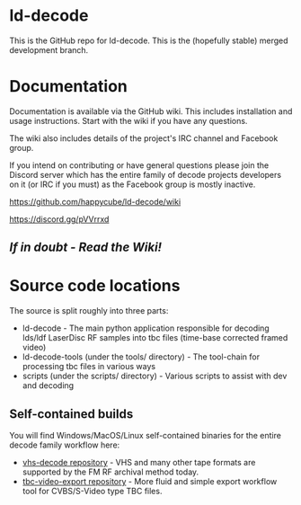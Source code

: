 # ld-decode


This is the GitHub repo for ld-decode.  This is the (hopefully stable) merged development branch.


# Documentation


Documentation is available via the GitHub wiki.  This includes installation and usage instructions.  Start with the wiki if you have any questions.  

The wiki also includes details of the project's IRC channel and Facebook group.  

If you intend on contributing or have general questions please join the Discord server which has the entire family of decode projects developers on it (or IRC if you must) as the Facebook group is mostly inactive.

https://github.com/happycube/ld-decode/wiki

https://discord.gg/pVVrrxd


## *If in doubt - Read the Wiki!*


# Source code locations


The source is split roughly into three parts:

- ld-decode - The main python application responsible for decoding lds/ldf LaserDisc RF samples into tbc files (time-base corrected framed video)
- ld-decode-tools (under the tools/ directory) - The tool-chain for processing tbc files in various ways
- scripts (under the scripts/ directory) - Various scripts to assist with dev and decoding


## Self-contained builds 


You will find Windows/MacOS/Linux self-contained binaries for the entire decode family workflow here:

- [vhs-decode repository](https://github.com/oyvindln/vhs-decode/releases/) - VHS and many other tape formats are supported by the FM RF archival method today. 
- [tbc-video-export repository](https://github.com/JuniorIsAJitterbug/tbc-video-export/releases) - More fluid and simple export workflow tool for CVBS/S-Video type TBC files.
